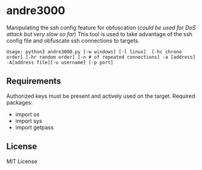 # andre3000
Manipulating the ssh config feature for obfuscation (*could be used for DoS attack but very slow so far*)
This tool is used to take advantage of the ssh config file and obfuscate ssh connections to targets.


`Usage: python3 andre3000.py [-w windows] [-l linux]  [-hc chrono order] [-hr random order] [-n # of repeated connections] -a [address] -A[address file][-u username] [-p port]`
## Requirements

Authorized keys must be present and actively used on the target.
Required packages:
- import os
- import sys
- import getpass

## License

MIT License
